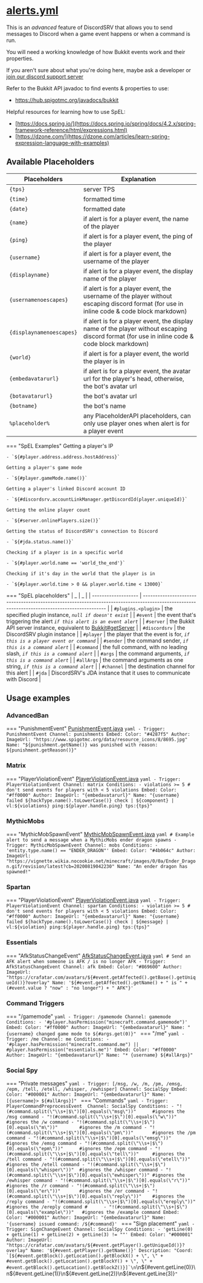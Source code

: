 # [alerts.yml](https://config.discordsrv.com/alerts/_)

This is an *advanced* feature of DiscordSRV that allows you to send messages to Discord when a game event happens or when a command is run.

You will need a working knowledge of how Bukkit events work and their properties.

If you aren't sure about what you're doing here, maybe ask a developer or [join our discord support server](https://discordsrv.com/discord/)  

Refer to the Bukkit API javadoc to find events & properties to use:

* https://hub.spigotmc.org/javadocs/bukkit  

Helpful resources for learning how to use SpEL:

* [https://docs.spring.io/](https://docs.spring.io/spring/docs/4.2.x/spring-framework-reference/html/expressions.html)
* [https://dzone.com/](https://dzone.com/articles/learn-spring-expression-language-with-examples)

## Available Placeholders

|       Placeholders       |                                                                  Explanation                                                                  |
| ------------------------ | --------------------------------------------------------------------------------------------------------------------------------------------- |
| `{tps}`                  | server TPS                                                                                                                                    |
| `{time}`                 | formatted time                                                                                                                                |
| `{date}`                 | formatted date                                                                                                                                |
| `{name}`                 | if alert is for a player event, the name of the player                                                                                        |
| `{ping}`                 | if alert is for a player event, the ping of the player                                                                                        |
| `{username}`             | if alert is for a player event, the username of the player                                                                                    |
| `{displayname}`          | if alert is for a player event, the display name of the player                                                                                |
| `{usernamenoescapes}`    | if alert is for a player event, the username of the player without escaping discord format (for use in inline code & code block markdown)     |
| `{displaynamenoescapes}` | if alert is for a player event, the display name of the player without escaping discord format (for use in inline code & code block markdown) |
| `{world}`                | if alert is for a player event, the world the player is in                                                                                    |
| `{embedavatarurl}`       | if alert is for a player event, the avatar url for the player's head, otherwise, the bot's avatar url                                         |
| `{botavatarurl}`         | the bot's avatar url                                                                                                                          |
| `{botname}`              | the bot's name                                                                                                                                |
| `%placeholder%`          | any PlaceholderAPI placeholders, can only use player ones when alert is for a player event                                                    |

=== "SpEL Examples"
    Getting a player's IP

    - `${#player.address.address.hostAddress}`

    Getting a player's game mode

    - `${#player.gameMode.name()}`

    Getting a player's linked Discord account ID

    - `${#discordsrv.accountLinkManager.getDiscordId(player.uniqueId)}`

    Getting the online player count

    - `${#server.onlinePlayers.size()}`

    Getting the status of DiscordSRV's connection to Discord

    - `${#jda.status.name()}`

    Checking if a player is in a specific world

    - `${#player.world.name == 'world_the_end'}`

    Checking if it's day in the world that the player is in

    - `${#player.world.time > 0 && player.world.time < 13000}`
=== "SpEL placeholders"
    |          _          |                                                                       _                                                                       |
    | ------------------- | --------------------------------------------------------------------------------------------------------------------------------------------- |
    | `#plugins.<plugin>` | the specified plugin instance, _`null if doesn't exist`_                                                                                      |
    | `#event`            | the event that's triggering the alert _`if this alert is an event alert`_                                                                     |
    | `#server`           | the Bukkit API server instance, equivalent to [Bukkit#getServer](https://hub.spigotmc.org/javadocs/bukkit/org/bukkit/Bukkit.html#getServer()) |
    | `#discordsrv`       | the DiscordSRV plugin instance                                                                                                                |
    | `#player`           | the player that the event is for, _`if this is a player event or command`_                                                                    |
    | `#sender`           | the command sender, _`if this is a command alert`_                                                                                            |
    | `#command`          | the full command, with no leading slash, _`if this is a command alert`_                                                                       |
    | `#args`             | the command arguments, _`if this is a command alert`_                                                                                         |
    | `#allArgs`          | the command arguments as one string, _`if this is a command alert`_                                                                           |
    | `#channel`          | the destination channel for this alert                                                                                                        |
    | `#jda`              | DiscordSRV's JDA instance that it uses to communicate with Discord                                                                            |


## Usage examples

### AdvancedBan

=== "PunishmentEvent"
    [PunishmentEvent.java](https://github.com/DevLeoko/AdvancedBan/blob/master/src/main/java/me/leoko/advancedban/bukkit/event/PunishmentEvent.java)
    ```yaml
      - Trigger: PunishmentEvent
        Channel: punishments
        Embed:
          Color: "#4287f5"
          Author:
            ImageUrl: "https://www.spigotmc.org/data/resource_icons/8/8695.jpg"
            Name: "${punishment.getName()} was punished with reason: ${punishment.getReason()}"
    ```

### Matrix

=== "PlayerViolationEvent"
    [PlayerViolationEvent.java](https://github.com/jiangdashao/matrix-api-repo/blob/master/matrix-api/src/main/java/me/rerere/matrix/api/events/PlayerViolationEvent.java)
    ```yaml
      - Trigger: PlayerViolationEvent
        Channel: matrix
        Conditions:
          - violations >= 5 # don't send events for players with < 5 violations
        Embed:
          Color: "#ff0000"
          Author:
            ImageUrl: "{embedavatarurl}"
            Name: "{username} failed ${hackType.name().toLowerCase()} check | ${component} | vl:${violations} ping:${player.handle.ping} tps:{tps}"
    ```

### MythicMobs

=== "MythicMobSpawnEvent"
    [MythicMobSpawnEvent.java](https://mythicmobs.net/javadocs/io/lumine/xikage/mythicmobs/api/bukkit/events/MythicMobSpawnEvent.html)
    ```yaml
      # Example alert to send a message when a MythicMobs ender dragon spawns
      - Trigger: MythicMobSpawnEvent
        Channel: mobs
        Conditions:
          - 'entity.type.name() == "ENDER_DRAGON"'
        Embed:
          Color: "#4b064c"
          Author:
            ImageUrl: "https://vignette.wikia.nocookie.net/minecraft/images/0/0a/Ender_Dragon.gif/revision/latest?cb=20200819042230"
            Name: "An ender dragon has spawned!"
    ```

### Spartan

=== "PlayerViolationEvent"
    [PlayerViolationEvent.java](https://docs.google.com/document/d/e/2PACX-1vTzeCDiD2goCFO3oWIs3ANwmOvOqI2TLYVkjHO4Z-2q3yTDZPyYZ9bFX4OCwlBamWA_SOP7Ib5uARc8/pub)
    ```yaml
      - Trigger: PlayerViolationEvent
        Channel: spartan
        Conditions:
          - violation >= 5 # don't send events for players with < 5 violations
        Embed:
          Color: "#ff0000"
          Author:
            ImageUrl: "{embedavatarurl}"
            Name: "{username} failed ${hackType.name().toLowerCase()} check | ${message} | vl:${violation} ping:${player.handle.ping} tps:{tps}"
    ```

### Essentials

=== "AfkStatusChangeEvent"
    [AfkStatusChangeEvent.java](https://github.com/EssentialsX/Essentials/blob/master/Essentials/src/main/java/net/ess3/api/events/AfkStatusChangeEvent.java)
    ```yaml
      # Send an AFK alert when someone is AFK / is no longer AFK
      - Trigger: AfkStatusChangeEvent
        Channel: afk
        Embed:
          Color: "#869600"
          Author:
            ImageUrl: "https://crafatar.com/avatars/${#event.getAffected().getBase().getUniqueId()}?overlay"
            Name: '${#event.getAffected().getName() + " is " + (#event.value ? "now" : "no longer") + " AFK"}'
    ```

### Command Triggers

=== "/gamemode"
    ```yaml
      - Trigger: /gamemode
        Channel: gamemode
        Conditions:
          - '#player.hasPermission("minecraft.command.gamemode")'
        Embed:
          Color: "#ff0000"
          Author:
            ImageUrl: "{embedavatarurl}"
            Name: "{username} changed game mode to ${#args.get(0)}"
    ```
=== "/me"
    ```yaml
      - Trigger: /me
        Channel: me
        Conditions:
          - '#player.hasPermission("minecraft.command.me") || #player.hasPermission("essentials.me")'
        Embed:
          Color: "#ff0000"
          Author:
            ImageUrl: "{embedavatarurl}"
            Name: "* {username} ${#allArgs}"
    ```

### Social Spy

=== "Private messages"
    ```yaml
      - Trigger: [/msg, /w, /m, /pm, /emsg, /epm, /tell, /etell, /whisper, /ewhisper]
        Channel: SocialSpy
        Embed:
          Color: "#000001"
          Author:
            ImageUrl: "{embedavatarurl}"
            Name: "[{username}> ${#allArgs}]"
    ```
=== "Commands"
    ```yaml
      - Trigger: PlayerCommandPreprocessEvent 
        Channel: SocialSpy
        Conditions:
          - "!(#command.split(\"\\s+|$\")[0].equals(\"msg\"))"      #ignores the /msg command
          - "!(#command.split(\"\\s+|$\")[0].equals(\"w\"))"        #ignores the /w command
          - "!(#command.split(\"\\s+|$\")[0].equals(\"m\"))"        #ignores the /m command
          - "!(#command.split(\"\\s+|$\")[0].equals(\"pm\"))"       #ignores the /pm command
          - "!(#command.split(\"\\s+|$\")[0].equals(\"emsg\"))"     #ignores the /emsg command
          - "!(#command.split(\"\\s+|$\")[0].equals(\"epm\"))"      #ignores the /epm command
          - "!(#command.split(\"\\s+|$\")[0].equals(\"tell\"))"     #ignores the /tell command
          - "!(#command.split(\"\\s+|$\")[0].equals(\"etell\"))"    #ignores the /etell command
          - "!(#command.split(\"\\s+|$\")[0].equals(\"whisper\"))"  #ignores the /whisper command
          - "!(#command.split(\"\\s+|$\")[0].equals(\"ewhisper\"))" #ignores the /ewhisper command
          - "!(#command.split(\"\\s+|$\")[0].equals(\"r\"))"        #ignores the /r command
          - "!(#command.split(\"\\s+|$\")[0].equals(\"er\"))"       #ignores the /er command
          - "!(#command.split(\"\\s+|$\")[0].equals(\"reply\"))"    #ignores the /reply command
          - "!(#command.split(\"\\s+|$\")[0].equals(\"ereply\"))"   #ignores the /ereply command
    #      - "!(#command.split(\"\\s+|$\")[0].equals(\"example\"))"   #ignores the /example command
        Embed:
          Color: "#000001"
          Author:
            ImageUrl: "{embedavatarurl}"
            Name: '{username} issued command: /${#command}'
    ```
=== "Sign placement"
    ```yaml
      - Trigger: SignChangeEvent
        Channel: SocialSpy
        Conditions:
          - 'getLine(0) + getLine(1) + getLine(2) + getLine(3) != ""'
        Embed:
          Color: "#000001"
          Author:
            ImageUrl: "https://crafatar.com/avatars/${#event.getPlayer().getUniqueId()}?overlay"
            Name: '${#event.getPlayer().getName()}'
          Description: "Coord: `[${#event.getBlock().getLocation().getBlockX() + \", \" + #event.getBlock().getLocation().getBlockY() + \", \" + #event.getBlock().getLocation().getBlockZ()}]`\n```\n${#event.getLine(0)}\n${#event.getLine(1)}\n${#event.getLine(2)}\n${#event.getLine(3)}```"
    ```
